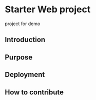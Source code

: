 # Starter Web project

  project for demo

## Introduction

## Purpose

## Deployment

## How to contribute
